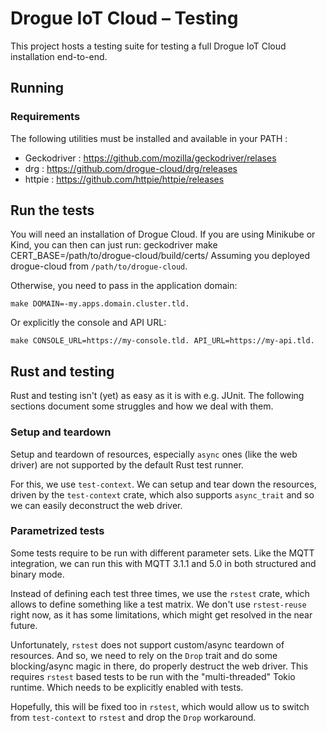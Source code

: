 # Drogue IoT Cloud – Testing

This project hosts a testing suite for testing a full Drogue IoT Cloud installation end-to-end.

## Running

### Requirements

The following utilities must be installed and available in your PATH :
- Geckodriver : https://github.com/mozilla/geckodriver/relases
- drg : https://github.com/drogue-cloud/drg/releases
- httpie : https://github.com/httpie/httpie/releases

## Run the tests
You will need an installation of Drogue Cloud. If you are using Minikube or Kind, you can then can just run:
    geckodriver
    make CERT_BASE=/path/to/drogue-cloud/build/certs/
Assuming you deployed drogue-cloud from `/path/to/drogue-cloud`.

Otherwise, you need to pass in the application domain:

    make DOMAIN=-my.apps.domain.cluster.tld.

Or explicitly the console and API URL:

    make CONSOLE_URL=https://my-console.tld. API_URL=https://my-api.tld.

## Rust and testing

Rust and testing isn't (yet) as easy as it is with e.g. JUnit. The following sections document some struggles and
how we deal with them.

### Setup and teardown

Setup and teardown of resources, especially `async` ones (like the web driver) are not supported by the default Rust
test runner.

For this, we use `test-context`. We can setup and tear down the resources, driven by the `test-context` crate, which
also supports `async_trait` and so we can easily deconstruct the web driver.

### Parametrized tests

Some tests require to be run with different parameter sets. Like the MQTT integration, we can run this with MQTT 3.1.1
and 5.0 in both structured and binary mode.

Instead of defining each test three times, we use the `rstest` crate, which allows to define something like a test
matrix. We don't use `rstest-reuse` right now, as it has some limitations, which might get resolved in the near future.

Unfortunately, `rstest` does not support custom/async teardown of resources. And so, we need to rely on the `Drop`
trait and do some blocking/async magic in there, do properly destruct the web driver. This requires `rstest` based
tests to be run with the "multi-threaded" Tokio runtime. Which needs to be explicitly enabled with tests.

Hopefully, this will be fixed too in `rstest`, which would allow us to switch from `test-context` to `rstest` and
drop the `Drop` workaround.
